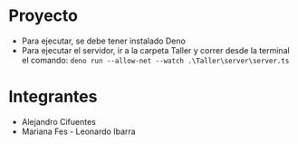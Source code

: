 # Proyecto

- Para ejecutar, se debe tener instalado Deno
- Para ejecutar el servidor, ir a la carpeta Taller y correr desde la terminal el comando:
    `deno run --allow-net --watch .\Taller\server\server.ts`

# Integrantes

- Alejandro Cifuentes
- Mariana Fes
- Leonardo Ibarra
